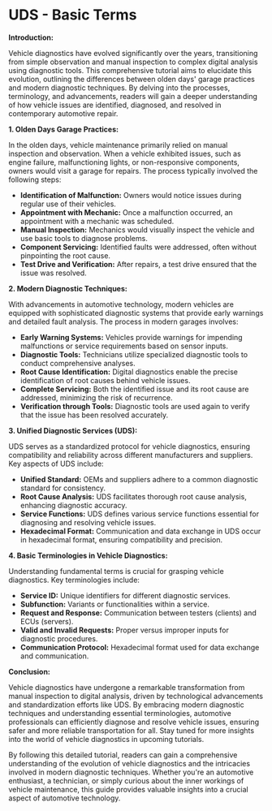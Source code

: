 # UDS - Basic Terms

**Introduction:**

Vehicle diagnostics have evolved significantly over the years, transitioning from simple observation and manual inspection to complex digital analysis using diagnostic tools. This comprehensive tutorial aims to elucidate this evolution, outlining the differences between olden days' garage practices and modern diagnostic techniques. By delving into the processes, terminology, and advancements, readers will gain a deeper understanding of how vehicle issues are identified, diagnosed, and resolved in contemporary automotive repair.

**1. Olden Days Garage Practices:**

In the olden days, vehicle maintenance primarily relied on manual inspection and observation. When a vehicle exhibited issues, such as engine failure, malfunctioning lights, or non-responsive components, owners would visit a garage for repairs. The process typically involved the following steps:

- **Identification of Malfunction:** Owners would notice issues during regular use of their vehicles.
- **Appointment with Mechanic:** Once a malfunction occurred, an appointment with a mechanic was scheduled.
- **Manual Inspection:** Mechanics would visually inspect the vehicle and use basic tools to diagnose problems.
- **Component Servicing:** Identified faults were addressed, often without pinpointing the root cause.
- **Test Drive and Verification:** After repairs, a test drive ensured that the issue was resolved.

**2. Modern Diagnostic Techniques:**

With advancements in automotive technology, modern vehicles are equipped with sophisticated diagnostic systems that provide early warnings and detailed fault analysis. The process in modern garages involves:

- **Early Warning Systems:** Vehicles provide warnings for impending malfunctions or service requirements based on sensor inputs.
- **Diagnostic Tools:** Technicians utilize specialized diagnostic tools to conduct comprehensive analyses.
- **Root Cause Identification:** Digital diagnostics enable the precise identification of root causes behind vehicle issues.
- **Complete Servicing:** Both the identified issue and its root cause are addressed, minimizing the risk of recurrence.
- **Verification through Tools:** Diagnostic tools are used again to verify that the issue has been resolved accurately.

**3. Unified Diagnostic Services (UDS):**

UDS serves as a standardized protocol for vehicle diagnostics, ensuring compatibility and reliability across different manufacturers and suppliers. Key aspects of UDS include:

- **Unified Standard:** OEMs and suppliers adhere to a common diagnostic standard for consistency.
- **Root Cause Analysis:** UDS facilitates thorough root cause analysis, enhancing diagnostic accuracy.
- **Service Functions:** UDS defines various service functions essential for diagnosing and resolving vehicle issues.
- **Hexadecimal Format:** Communication and data exchange in UDS occur in hexadecimal format, ensuring compatibility and precision.

**4. Basic Terminologies in Vehicle Diagnostics:**

Understanding fundamental terms is crucial for grasping vehicle diagnostics. Key terminologies include:

- **Service ID:** Unique identifiers for different diagnostic services.
- **Subfunction:** Variants or functionalities within a service.
- **Request and Response:** Communication between testers (clients) and ECUs (servers).
- **Valid and Invalid Requests:** Proper versus improper inputs for diagnostic procedures.
- **Communication Protocol:** Hexadecimal format used for data exchange and communication.

**Conclusion:**

Vehicle diagnostics have undergone a remarkable transformation from manual inspection to digital analysis, driven by technological advancements and standardization efforts like UDS. By embracing modern diagnostic techniques and understanding essential terminologies, automotive professionals can efficiently diagnose and resolve vehicle issues, ensuring safer and more reliable transportation for all. Stay tuned for more insights into the world of vehicle diagnostics in upcoming tutorials.

By following this detailed tutorial, readers can gain a comprehensive understanding of the evolution of vehicle diagnostics and the intricacies involved in modern diagnostic techniques. Whether you're an automotive enthusiast, a technician, or simply curious about the inner workings of vehicle maintenance, this guide provides valuable insights into a crucial aspect of automotive technology.
